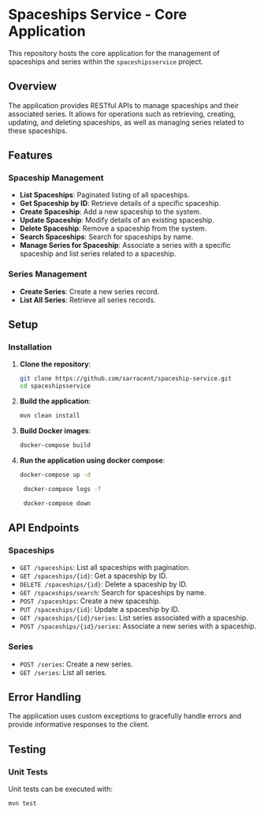 # Spaceships Service - Core Application

This repository hosts the core application for the management of spaceships and series within the `spaceshipsservice` project.

## Overview

The application provides RESTful APIs to manage spaceships and their associated series. It allows for operations such as retrieving, creating, updating, and deleting spaceships, as well as managing series related to these spaceships.

## Features

### Spaceship Management
- **List Spaceships**: Paginated listing of all spaceships.
- **Get Spaceship by ID**: Retrieve details of a specific spaceship.
- **Create Spaceship**: Add a new spaceship to the system.
- **Update Spaceship**: Modify details of an existing spaceship.
- **Delete Spaceship**: Remove a spaceship from the system.
- **Search Spaceships**: Search for spaceships by name.
- **Manage Series for Spaceship**: Associate a series with a specific spaceship and list series related to a spaceship.

### Series Management
- **Create Series**: Create a new series record.
- **List All Series**: Retrieve all series records.

## Setup
### Installation
1. **Clone the repository**:
    ```bash
    git clone https://github.com/sarracent/spaceship-service.git
    cd spaceshipsservice
    ```

2. **Build the application**:
    ```bash
    mvn clean install

    ```
   
3. **Build Docker images**:
    ```bash
    docker-compose build
    ```
   
4. **Run the application using docker compose**:
    ```bash
    docker-compose up -d
    ```
   ```bash
    docker-compose logs -f
    ```
   ```bash
    docker-compose down
    ```


## API Endpoints

### Spaceships
- `GET /spaceships`: List all spaceships with pagination.
- `GET /spaceships/{id}`: Get a spaceship by ID.
- `DELETE /spaceships/{id}`: Delete a spaceship by ID.
- `GET /spaceships/search`: Search for spaceships by name.
- `POST /spaceships`: Create a new spaceship.
- `PUT /spaceships/{id}`: Update a spaceship by ID.
- `GET /spaceships/{id}/series`: List series associated with a spaceship.
- `POST /spaceships/{id}/series`: Associate a new series with a spaceship.

### Series
- `POST /series`: Create a new series.
- `GET /series`: List all series.

## Error Handling

The application uses custom exceptions to gracefully handle errors and provide informative responses to the client.

## Testing

### Unit Tests

Unit tests can be executed with:

```bash
mvn test
